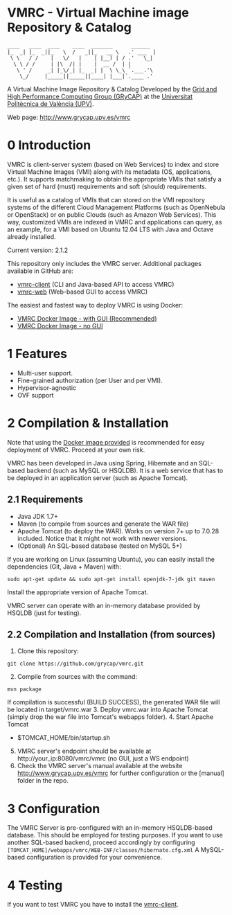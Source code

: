 VMRC - Virtual Machine image Repository &amp; Catalog
====

<!-- language: lang-none -->
    ____   ____  ____    ____  _______      ______  
    |_  _| |_  _||_   \  /   _||_   __ \   .' ___  |
     \ \   / /    |   \/   |    | |__) | / .'   \_|
      \ \ / /     | |\  /| |    |  __ /  | |
       \ ' /     _| |_\/_| |_  _| |  \ \_\ `.___.'\
        \_/     |_____||_____||____| |___|`.____ .'


 A Virtual Machine Image Repository & Catalog
 Developed by the [Grid and High Performance Computing Group (GRyCAP)](http://www.grycap.upv.es) at the
 [Universitat Politècnica de València (UPV)](http://www.upv.es).

 Web page: http://www.grycap.upv.es/vmrc

0 Introduction
===============
 VMRC is client-server system (based on Web Services) to index and store Virtual Machine Images (VMI)
 along with its metadata (OS, applications, etc.). It supports matchmaking to obtain the appropriate VMIs
 that satisfy a given set of hard (must) requirements and soft (should) requirements.

 It is useful as a catalog of VMIs that can  stored on the VMI repository systems of the different Cloud Management Platforms (such as OpenNebula or OpenStack) or on public Clouds (such as Amazon Web Services).
 This way, customized VMIs are indexed in VMRC and applications can query, as an example, for a VMI based on Ubuntu 12.04 LTS with Java and Octave already installed.

 Current version: 2.1.2

 This repository only includes the VMRC server. Additional packages available in GitHub are:
   - [vmrc-client](http://www.github.com/grycap/vmrc-client) (CLI and Java-based API to access VMRC)
   - [vmrc-web](http://www.github.com/grycap/vmrc-web) (Web-based GUI to access VMRC)

The easiest and fastest way to deploy VMRC is using Docker:
 - [VMRC Docker Image - with GUI (Recommended)](https://hub.docker.com/r/grycap/vmrc-web)
 - [VMRC Docker Image - no GUI](https://hub.docker.com/r/grycap/vmrc)

1 Features
===========
+ Multi-user support.
+ Fine-grained authorization (per User and per VMI).
+ Hypervisor-agnostic
+ OVF support


2 Compilation & Installation
===============

Note that using the [Docker image provided](https://hub.docker.com/r/grycap/vmrc-web) is recommended for easy deployment of VMRC. Proceed at your own risk.

VMRC has been developed in Java using Spring, Hibernate and an SQL-based backend (such as MySQL or HSQLDB).
It is a web service that has to be deployed in an application server (such as Apache Tomcat).

 2.1  Requirements
 ----------------
+ Java JDK 1.7+
+ Maven (to compile from sources and generate the WAR file)  
+ Apache Tomcat (to deploy the WAR). Works on version 7+ up to 7.0.28 included.
  Notice that it might not work with newer versions.
+ (Optional) An SQL-based database (tested on MySQL 5+)

If you are working on Linux (assuming Ubuntu), you can easily install the dependencies (Git, Java + Maven) with:

``
sudo apt-get update && sudo apt-get install openjdk-7-jdk git maven
``

Install the appropriate version of Apache Tomcat.


VMRC server can operate with an in-memory database provided by HSQLDB (just for testing).

 2.2 Compilation and Installation (from sources)
 ---------------------------------------------
1. Clone this repository:
```
git clone https://github.com/grycap/vmrc.git
```

2. Compile from sources with the command:
```
mvn package
```
If compilation is successful (BUILD SUCCESS), the generated WAR file will be located in target/vmrc.war
3. Deploy vmrc.war into Apache Tomcat (simply drop the war file into Tomcat's webapps folder).
4. Start Apache Tomcat
   * $TOMCAT_HOME/bin/startup.sh
5. VMRC server's endpoint should be available at http://your_ip:8080/vmrc/vmrc (no GUI, just a WS endpoint)
7. Check the VMRC server's manual available at the website http://www.grycap.upv.es/vmrc for further configuration or the [manual] folder in the repo.



3 Configuration
==================

The VMRC Server is pre-configured with an in-memory HSQLDB-based database. This should be employed for testing purposes.
If you want to use another SQL-based backend, proceed accordingly by configuring
``
[TOMCAT_HOME]/webapps/vmrc/WEB-INF/classes/hibernate.cfg.xml
``
A MySQL-based configuration is provided for your convenience.

4 Testing
===============
If you want to test VMRC you have to install the [vmrc-client](https://www.github.com/grycap/vmrc-client).
